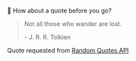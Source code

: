 📣 How about a quote before you go?

> Not all those who wander are lost.
>
> <p>- J. R. R. Tolkien</p>

Quote requested from [Random Quotes API](https://github.com/lukePeavey/quotable)
